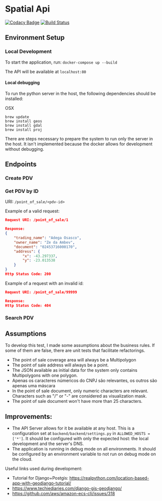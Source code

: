 # Spatial Api

[![Codacy Badge](https://api.codacy.com/project/badge/Grade/5c2a1e2da9504bce829df47519c62cf8)](https://app.codacy.com/app/taciogt/spatial-api?utm_source=github.com&utm_medium=referral&utm_content=taciogt/spatial-api&utm_campaign=Badge_Grade_Dashboard)
[![Build Status](https://travis-ci.com/taciogt/spatial-api.svg?branch=master)](https://travis-ci.com/taciogt/spatial-api)

## Environment Setup

### Local Development


To start the application, run: `docker-compose up --build`

The API will be available at `localhost:80`

#### Local debugging

To run the python server in the host, the following dependencies should be installed:

OSX
```bin/bash
brew update
brew install geos
brew install gdal 
brew install proj
```

There are steps necessary to prepare the system to run only the server in the host. 
It isn't implemented because the docker allows for development without debugging. 

## Endpoints

### Create PDV

### Get PDV by ID

URI: `/point_of_sale/<pdv-id>`

Example of a valid request:
```json
Request URI: /point_of_sale/1

Response:
{
    "trading_name": "Adega Osasco",
    "owner_name": "Ze da Ambev",
    "document": "02453716000170",
    "address": {
        "x": -43.297337,
        "y": -23.013538
    }
}
Http Status Code: 200
```

Example of a request with an invalid id:
```json
Request URI: /point_of_sale/99999

Response:
Http Status Code: 404
```


### Search PDV


## Assumptions
To develop this test, I made some assumptions about the business rules. 
If some of them are false, there are unit tests that facilitate refactorings.   
* The point of sale coverage area will always be a Multipolygon
* The point of sale address will always be a point.
* The JSON available as initial data for the system only contains Multipolygons with one polygon.
* Apenas os caracteres númericos do CNPJ são relevantes, os outros são apenas uma máscara
* In the point of sale document, only numeric characters are relevant. Characters such as "/" or "-" are considered as visualization mask. 
* The point of sale document won't have more than 25 characters. 






## Improvements:
* The API Server allows for it be available at any host. This is a configuration set at `backend/backend/settings.py` in `ALLOWED_HOSTS = ['*']`. It should be configured with only the expected host: the local development and the server's DNS.
* The application is running in debug mode on all environments. It should be configured by an environment variable to not run on debug mode on the cloud.


Useful links used during development:
* Tutorial for Django+Postgis: https://realpython.com/location-based-app-with-geodjango-tutorial/
* https://www.techiediaries.com/django-gis-geodjango/
* https://github.com/aws/amazon-ecs-cli/issues/318